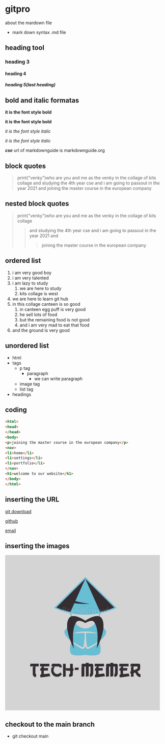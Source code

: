 # gitpro
about the mardown file
- mark down syntax .md file
## heading tool
### heading 3
#### heading 4
##### heading 5(last heading)
## bold and italic formatas
**it is the font style bold**

__it is the font style bold__

*it is the font style italic*

_it is the font style italic_

__*cse*__
url of markdownguide is markdownguide.org
## block quotes
> print("venky")who are you and me as the venky in the collage of kits collage and studying the 4th year cse and i am going to passout in the year 2021 and joining the master course in the european company
## nested block quotes
> print("venky")who are you and me as the venky in the collage of kits collage 
>> and studying the 4th year cse and i am going to passout in the year 2021 and 
>>> joining the master course in the european company
## ordered list
1. i am very good boy
2. i am very talented
3. i am lazy to study
    1. we are here to study 
    2. kits collage is west
 3. we are here to learn git hub
 4. in this collage canteen is so good
    1. in canteen egg puff is very good 
    2. he sell lots of food 
    3. but the remaining food is not good
    4. and i am very mad to eat that food
 5. and the ground is very good
 ## unordered list
 - html
 - tags
    - p tag
        - paragraph
            - we can write paragraph
    - image tag
    - list tag
 - headings
 ## coding
 ```html
 <html>
 <head>
 </head>
 <body>
 <p>joining the master course in the european company</p>
 <nav>
 <li>home</li>
 <li>settings</li>
 <li>portfolio</li>
 </nav>
 <h1>welcome to our website</h1>
 </body>
 </html>
 ```
 ## inserting the URL 
 [git download](https://git-scm.com/downloads)
 
 [github](https://github.com/pothamsettyvenky/gitpro/edit/main/README.md)
 
 [email](https://mail.google.com/mail/u/0/?zx=8arj40ologb0#)
 
 ## inserting the images
 ![Tech-Memer](https://github.com/pothamsettyvenky/gitpro/blob/master/tech.jpg)
 ## checkout to the main branch 
 - git checkout main
 
 
 
 
 

 
 
 
 
 
